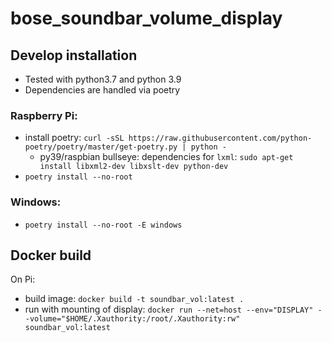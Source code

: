 # bose_soundbar_volume_display

## Develop installation

- Tested with python3.7 and python 3.9
- Dependencies are handled via poetry

### Raspberry Pi:
- install poetry: `curl -sSL https://raw.githubusercontent.com/python-poetry/poetry/master/get-poetry.py | python -`
  - py39/raspbian bullseye: dependencies for `lxml`: `sudo apt-get install libxml2-dev libxslt-dev python-dev`
- `poetry install --no-root`

### Windows:
- `poetry install --no-root -E windows`

## Docker build 

On Pi:
- build image: `docker build -t soundbar_vol:latest .`
- run with mounting of display: `docker run --net=host --env="DISPLAY" --volume="$HOME/.Xauthority:/root/.Xauthority:rw" soundbar_vol:latest`
